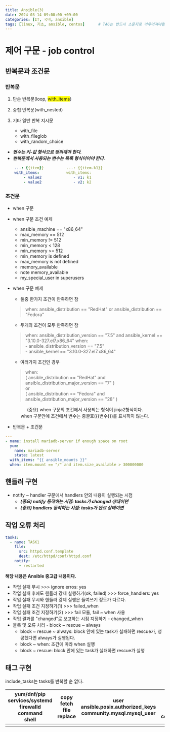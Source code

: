 ```yaml
---
title: Ansible(3)
date: 2024-03-14 09:00:00 +09:00
categories: [IT, 국비, ansible]
tags: [linux, 기초, ansible, centos]		# TAG는 반드시 소문자로 이루어져야함!
---
```

# 제어 구문 - job control

## 반복문과 조건문
### 반복문
1. 단순 반복문(loop, <span style="background-color:yellow">with_items</span>)

2. 중첩 반복문(with_nested)

3. 기타 일반 반복 지시문
    - with_file
    - with_fileglob
    - with_random_choice

- ***변수는 키-값 형식으로 정의해야 한다.***
- ***반복문에서 사용되는 변수는 목록 형식이어야 한다.***  

```yml    
    ...: {{item}}          ...: {{item.k1}}
    with_items:            with_items:
        - value2              - v1: k1
        - value2              - v2: k2
```
### 조건문
- when 구문

- when 구문 조건 예제
    - ansible_machine == "x86_64"
    - max_memory == 512
    - min_memory != 512
    - min_memory < 128
    - min_memory >= 512
    - min_memory is defined
    - max_memory is not defined
    - memory_available
    - note memory_available
    - my_special_user in superusers

- when 구문 예제
    - 둘중 한가지 조건이 만족하면 참

    > when: ansible_distribution == "RedHat" or ansible_distribution == "Fedora"

    - 두개의 조건이 모두 만족하면 참

    >when: ansible_distribution_version == "7.5" and ansible_kernel == "3.10.0-327.el7.x86_64"
    >when:  
    > \- ansible_distribution_version == "7.5"  
    > \- ansible_kernel == "3.10.0-327.el7.x86_64"  

    - 여러가지 조건인 경우

    >    when:  
    >  ( ansible_distribution == "RedHat" and  
    >    ansible_distribution_major_version == "7" )  
    >  or  
    >  ( ansible_distribution == "Fedora" and  
    >    ansible_distribution_major_version == "28" )  

<center>(중요) when 구문의 조건에서 사용되는 형식이 jinja2형식이다. </center> 
<center>when 구문안에 조건에서 변수는 중괄호({{변수}})를 표시하지 않는다.</center>
    
- 반복문 + 조건문

```yml
---
- name: install mariadb-server if enough space on root
  yum:
    name: mariadb-server
    state: latest
  with_items: "{{ ansible_mounts }}"
  when: item.mount == "/" and item.size_available > 300000000
```

## 핸들러 구현

- notify ~ handler 구문에서 handlers 안의 내용이 실행되는 시점
  - ***(중요) notify 동작하는 시점: tasks가 changed 상태이면***
  - ***(중요) handlers 동작하는 시점: tasks가 완료 상태이면***

## 작업 오류 처리

```yml
tasks:
  - name: TASK1
    file:
      src: httpd.conf.template
      dest: /etc/httpd/conf/httpd.conf
    notify:
      - restarted
```
**해당 내용은 Ansible 중고급 내용이다.**
- 작업 실패 무시 >>> ignore erros: yes
- 작업 실패 후에도 핸들러 강제 실행하기(ok, failed) >>> force_handlers: yes
- 작업 실패 무시와 핸들러 강제 실행은 들여쓰기 정도가 다르다.
- 작업 실패 조건 지정하기(1) >>> failed_when
- 작업 실패 조건 지정하기(2) >>> fail 모듈, fail ~ when 사용
- 작업 결과를 "changed"로 보고하는 시점 지정하기 - changed_when
- 블록 및 오류 처리 - block ~ rescue ~ always
  - block ~ rescue ~ always: block 안에 있는 task가 실패하면 rescue가, 성공했다면 always가 실행된다.
  - block ~ when: 조건에 따라 when 실행
  - block ~ rescue: block 안에 있는 task가 실패하면 rescue가 실행

## 태그 구현
include_tasks는 tasks를 반복할 순 없다.




|yum/dnf/pip <br>services/systemd<br>firewalld<br>command<br>shell|copy<br>fetch<br>file<br>replace|user<br>ansible.posix.authorized_keys<br>community.mysql.mysql_user|uri<br>debug<br>get_url<br>community.general.shutdown|
|----|----|----|---|
|||||

